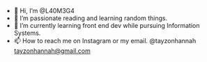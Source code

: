 - 👋 Hi, I’m @L40M3G4
- 👀 I’m passionate reading and learning random things.
- 🌱 I’m currently learning front end dev while pursuing Information Systems.
- 📫 How to reach me on Instagram or my email. @tayzonhannah tayzonhannah@gmail.com

<!---
L40M3G4/L40M3G4 is a ✨ special ✨ repository because its `README.md` (this file) appears on your GitHub profile.
You can click the Preview link to take a look at your changes.
--->

